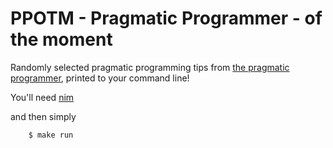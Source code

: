 # PPOTM - Pragmatic Programmer - of the moment

Randomly selected pragmatic programming tips from
[the pragmatic programmer](https://pragprog.com/book/tpp20/the-pragmatic-programmer-20th-anniversary-edition),
printed to your command line!

You'll need [nim](https://nim-lang.org/)

and then simply

```
    $ make run
```
